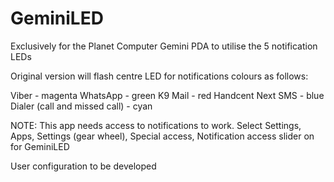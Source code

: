 # GeminiLED
Exclusively for the Planet Computer Gemini PDA to utilise the 5 notification LEDs

Original version will flash centre LED for notifications colours as follows:

Viber - magenta
WhatsApp - green
K9 Mail - red
Handcent Next SMS - blue
Dialer (call and missed call) - cyan

NOTE: This app needs access to notifications to work.
Select Settings, Apps, Settings (gear wheel), Special access, Notification access slider on for GeminiLED

User configuration to be developed

